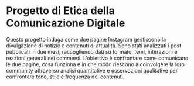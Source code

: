# Progetto di Etica della Comunicazione Digitale
Questo progetto indaga come due pagine Instagram gestiscono la divulgazione di notizie e contenuti
di attualità. Sono stati analizzati i post pubblicati in due mesi, raccogliendo dati su formato, temi,
interazioni e reazioni generali nei commenti. L’obiettivo è confrontare come comunicano le due pagine,
cosa funziona e in che modo riescono a coinvolgere la loro community attraverso analisi quantitative
e osservazioni qualitative per confrontare tono, stile e frequenza dei contenuti.
